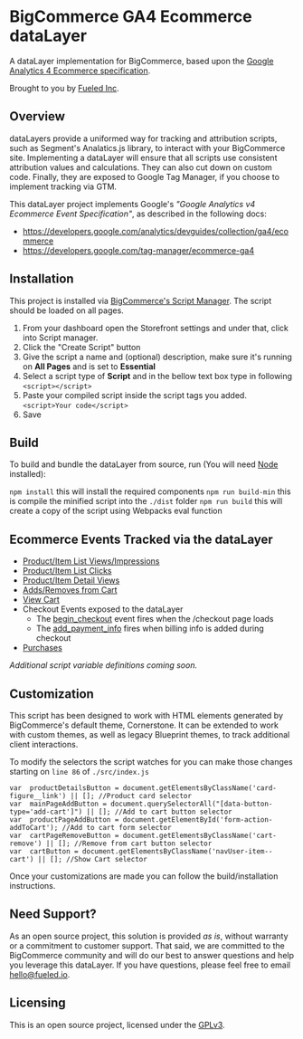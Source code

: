 # BigCommerce GA4 Ecommerce dataLayer

A dataLayer implementation for BigCommerce, based upon the [Google Analytics 4 Ecommerce specification](https://developers.google.com/analytics/devguides/collection/ga4/ecommerce).

Brought to you by [Fueled Inc](https://fueled.io).

## Overview

dataLayers provide a uniformed way for tracking and attribution scripts, such as Segment's Analatics.js library, to interact with your BigCommerce site. Implementing a dataLayer will ensure that all scripts use consistent attribution values and calculations. They can also cut down on custom code. Finally, they are exposed to Google Tag Manager, if you choose to implement tracking via GTM.

This dataLayer project implements Google's _"Google Analytics v4 Ecommerce Event Specification"_, as described in the following docs:

* https://developers.google.com/analytics/devguides/collection/ga4/ecommerce
* https://developers.google.com/tag-manager/ecommerce-ga4

## Installation

This project is installed via [BigCommerce's Script Manager](https://support.bigcommerce.com/s/article/Using-Script-Manager). The script should be loaded on all pages.

 1. From your dashboard open the Storefront settings and under that, click into Script manager.
 2. Click the "Create Script" button
 3. Give the script a name and (optional) description, make sure it's running on **All Pages** and is set to **Essential**
 4. Select a script type of **Script** and in the bellow text box type in following `<script></script>`
 5. Paste your compiled script inside the script tags you added. `<script>Your code</script>`
 6. Save

## Build

  To build and bundle the dataLayer from source, run (You will need [Node](https://nodejs.org/) installed):

`npm install`  this will install the required components
`npm run build-min` this is compile the minified script into the `./dist` folder 
`npm run build` this will create a copy of the script using Webpacks eval function

## Ecommerce Events Tracked via the dataLayer

* [Product/Item List Views/Impressions](https://developers.google.com/tag-manager/ecommerce-ga4#measure_productitem_list_viewsimpressions)
* [Product/Item List Clicks](https://developers.google.com/tag-manager/ecommerce-ga4#measure_productitem_list_clicks)
* [Product/Item Detail Views](https://developers.google.com/tag-manager/ecommerce-ga4#measure_viewsimpressions_of_productitem_details)
* [Adds/Removes from Cart](https://developers.google.com/tag-manager/ecommerce-ga4#measure_additions_or_removals_from_a_shopping_cart)
* [View Cart](https://developers.google.com/analytics/devguides/collection/ga4/reference/events#view_cart)
* Checkout Events exposed to the dataLayer
  * The [begin_checkout](https://developers.google.com/analytics/devguides/collection/ga4/reference/events#begin_checkout) event fires when the /checkout page loads
  * The [add_payment_info](https://developers.google.com/analytics/devguides/collection/ga4/reference/events#add_payment_info) fires when billing info is added during checkout
* [Purchases](https://developers.google.com/tag-manager/ecommerce-ga4#measure_purchases)

_Additional script variable definitions coming soon._

## Customization

This script has been designed to work with HTML elements generated by BigCommerce's default theme, Cornerstone. It can be extended to work with custom themes, as well as legacy Blueprint themes, to track additional client interactions.

To modify the selectors the script watches for you can make those changes starting on `line 86` of `./src/index.js`

    var  productDetailsButton = document.getElementsByClassName('card-figure__link') || []; //Product card selector  
    var  mainPageAddButton = document.querySelectorAll("[data-button-type='add-cart']") || []; //Add to cart button selector
    var  productPageAddButton = document.getElementById('form-action-addToCart'); //Add to cart form selector
    var  cartPageRemoveButton = document.getElementsByClassName('cart-remove') || []; //Remove from cart button selector
    var  cartButton = document.getElementsByClassName('navUser-item--cart') || []; //Show Cart selector

Once your customizations are made you can follow the build/installation instructions.

## Need Support?

As an open source project, this solution is provided _as is_, without warranty or a commitment to customer support. That said, we are committed to the BigCommerce community and will do our best to answer questions and help you leverage this dataLayer. If you have questions, please feel free to email hello@fueled.io.

## Licensing

This is an open source project, licensed under the [GPLv3](https://www.gnu.org/licenses/gpl-3.0.en.html).
